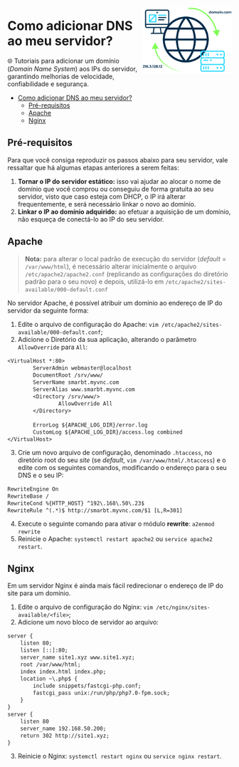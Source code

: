 <a href="#como-adicionar-dns-ao-meu-servidor"><img width="200px" src="../../Images/dns.png" align="right" /></a>

# Como adicionar DNS ao meu servidor?

🌐 Tutoriais para adicionar um domínio (*Domain Name System*) aos IPs do servidor, garantindo melhorias de velocidade, confiabilidade e segurança.

- [Como adicionar DNS ao meu servidor?](#como-adicionar-dns-ao-meu-servidor)
  - [Pré-requisitos](#pré-requisitos)
  - [Apache](#apache)
  - [Nginx](#nginx)

## Pré-requisitos

Para que você consiga reproduzir os passos abaixo para seu servidor, vale ressaltar que há algumas etapas anteriores a serem feitas:

1. **Tornar o IP do servidor estático:** isso vai ajudar ao alocar o nome de domínio que você comprou ou conseguiu de forma gratuita ao seu servidor, visto que caso esteja com DHCP, o IP irá alterar frequentemente, e será necessário linkar o novo ao domínio.
2. **Linkar o IP ao domínio adquirido:** ao efetuar a aquisição de um domínio, não esqueça de conectá-lo ao IP do seu servidor.

## Apache

> **Nota:** para alterar o local padrão de execução do servidor (*default* = `/var/www/html`), é necessário alterar inicialmente o arquivo `/etc/apache2/apache2.conf` (replicando as configurações do diretório padrão para o seu novo) e depois, utilizá-lo em `/etc/apache2/sites-available/000-default.conf`

No servidor Apache, é possível atribuir um domínio ao endereço de IP do servidor da seguinte forma:

1. Edite o arquivo de configuração do Apache: `vim /etc/apache2/sites-available/000-default.conf`;
2. Adicione o Diretório da sua aplicação, alterando o parâmetro `AllowOverride` para `All`:

```config
<VirtualHost *:80>
        ServerAdmin webmaster@localhost
        DocumentRoot /srv/www/
        ServerName smarbt.myvnc.com
        ServerAlias www.smarbt.myvnc.com
        <Directory /srv/www/>
                AllowOverride All
        </Directory>

        ErrorLog ${APACHE_LOG_DIR}/error.log
        CustomLog ${APACHE_LOG_DIR}/access.log combined
</VirtualHost>
```

3. Crie um novo arquivo de configuração, denominado `.htaccess`, no diretório root do seu *site* (se *default*, `vim /var/www/html/.htaccess`) e o edite com os seguintes comandos, modificando o endereço para o seu DNS e o seu IP:

```config
RewriteEngine On
RewriteBase /
RewriteCond %{HTTP_HOST} ^192\.168\.50\.23$
RewriteRule ^(.*)$ http://smarbt.myvnc.com/$1 [L,R=301]
```

4. Execute o seguinte comando para ativar o módulo **rewrite**: `a2enmod rewrite`
5. Reinicie o Apache: `systemctl restart apache2` ou `service apache2 restart`.

## Nginx

Em um servidor Nginx é ainda mais fácil redirecionar o endereço de IP do site para um domínio.

1. Edite o arquivo de configuração do Nginx: `vim /etc/nginx/sites-available/<file>`;
2. Adicione um novo bloco de servidor ao arquivo:

```config
server {
    listen 80;
    listen [::]:80;
    server_name site1.xyz www.site1.xyz;
    root /var/www/html;
    index index.html index.php;
    location ~\.php$ {
        include snippets/fastcgi-php.conf;
        fastcgi_pass unix:/run/php/php7.0-fpm.sock;
    }
}
server {
    listen 80
    server_name 192.168.50.200;
    return 302 http://site1.xyz;
}
```

3. Reinicie o Nginx: `systemctl restart nginx` ou `service nginx restart`.
